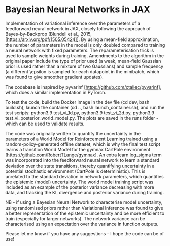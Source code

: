 # Bayesian Neural Networks in JAX

Implementation of variational inference over the parameters of a feedforward neural network in JAX, closely following the approach of Bayes-by-Backprop [Blundell et al., 2015, [https://arxiv.org/pdf/1505.05424]]. By using a mean-field approximation, the number of parameters in the model is only doubled compared to training a neural network with fixed parameters. The reparameterisation trick is used to sample weights during training.
Amendments to the algorithm in the original paper include the type of prior used (a weak, mean-field Gaussian prior is used rather than a mixture of two Gaussians) and sample frequency (a different \epsilon is sampled for each datapoint in the minibatch, which was found to give smoother gradient updates). 

The codebase is inspired by pyvarinf [https://github.com/ctallec/pyvarinf], which does a similar implementation in PyTorch. 

To test the code, build the Docker Image in the dev file (cd dev, bash build.sh), launch the container (cd .., bash launch_container.sh), and run the test scripts: python3.9 test_vi_1d.py, python3.9 test_vi_2d.py, python3.9 test_vi_posterior_world_model.py. The plots are saved in the runs folder - which can be used to validate results. 

The code was originally written to quantify the uncertainty in the parameters of a World Model for Reinforcement Learning trained using a random-policy-generated offline dataset, which is why the final test script learns a transition World Model for the gymnax CartPole environment [https://github.com/RobertTLange/gymnax]. An extra learn log_sigma term was incorporated into the feedforward neural network to learn a standard deviation over the state transitions, thereby quantifying uncertainty in a potential stochastic environment (CartPole is deterministic). This is unrelated to the standard deviation in network parameters, which quantifies the epistemic (model) uncertainty. The world model training script was included as an example of the posterior variance decreasing with more data, and tracking the KL divergence and posterior variance during training.

NB - if using a Bayesian Neural Network to characterise model uncertainty, using randomised priors rather than Variational Inference was found to give a better representation of the epistemic uncertainty and be more efficient to train (especially for larger networks). The network variance can be characterised using an expectation over the variance in function outputs. 

Please let me know if you have any suggestions - I hope the code can be of use! 
